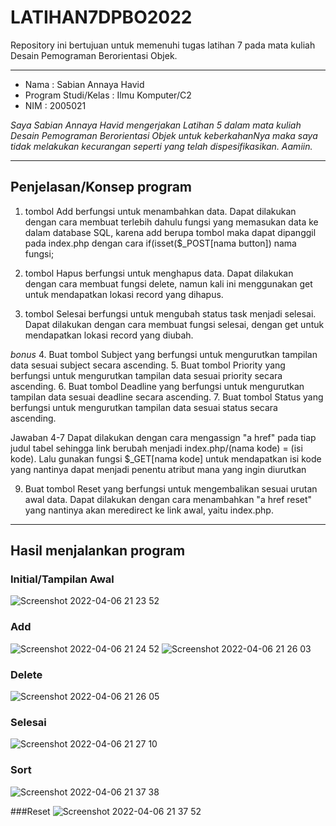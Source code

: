 # LATIHAN7DPBO2022
Repository ini bertujuan untuk memenuhi tugas latihan 7 pada mata kuliah Desain Pemograman Berorientasi Objek. 

------------------

- Nama : Sabian Annaya Havid
- Program Studi/Kelas : Ilmu Komputer/C2
- NIM : 2005021

*Saya Sabian Annaya Havid mengerjakan Latihan 5 dalam mata kuliah Desain Pemograman Berorientasi Objek untuk keberkahanNya maka saya tidak melakukan kecurangan seperti yang telah dispesifikasikan. Aamiin.*

------------------
## Penjelasan/Konsep program

1. tombol Add berfungsi untuk menambahkan data.
Dapat dilakukan dengan cara membuat terlebih dahulu fungsi yang memasukan data ke dalam database SQL, karena add berupa tombol maka dapat dipanggil pada index.php dengan cara if(isset($_POST[nama button]) nama fungsi;

2. tombol Hapus berfungsi untuk menghapus data.
Dapat dilakukan dengan cara membuat fungsi delete, namun kali ini menggunakan get untuk mendapatkan lokasi record yang dihapus.
3. tombol Selesai berfungsi untuk mengubah status task menjadi selesai.
Dapat dilakukan dengan cara membuat fungsi selesai, dengan get untuk mendapatkan lokasi record yang diubah.

*bonus*
4. Buat tombol Subject yang berfungsi untuk mengurutkan tampilan data sesuai subject secara ascending.
5. Buat tombol Priority yang berfungsi untuk mengurutkan tampilan data sesuai priority secara ascending.
6. Buat tombol Deadline yang berfungsi untuk mengurutkan tampilan data sesuai deadline secara ascending.
7. Buat tombol Status yang berfungsi untuk mengurutkan tampilan data sesuai status secara ascending.

Jawaban 4-7
Dapat dilakukan dengan cara mengassign "a href" pada tiap judul tabel sehingga link berubah menjadi index.php/(nama kode) = (isi kode).
Lalu gunakan fungsi $_GET[nama kode] untuk mendapatkan isi kode yang nantinya dapat menjadi penentu atribut mana yang ingin diurutkan
  
9. Buat tombol Reset yang berfungsi untuk mengembalikan sesuai urutan awal data.
Dapat dilakukan dengan cara menambahkan "a href reset" yang nantinya akan meredirect ke link awal, yaitu index.php.

------------------
## Hasil menjalankan program

### Initial/Tampilan Awal

![Screenshot 2022-04-06 21 23 52](https://user-images.githubusercontent.com/99664611/161999950-0f8aa328-b0c9-4296-9858-56ae9c082530.png)


### Add
![Screenshot 2022-04-06 21 24 52](https://user-images.githubusercontent.com/99664611/161999976-dda0c9a0-8244-41cb-b33c-8b58e198c3ae.png)
![Screenshot 2022-04-06 21 26 03](https://user-images.githubusercontent.com/99664611/162000047-87c3d4a3-e5de-43a4-ab17-3acb7630eae7.png)



### Delete
![Screenshot 2022-04-06 21 26 05](https://user-images.githubusercontent.com/99664611/162000073-5627e629-3434-4061-a375-554f330e0e7f.png)


### Selesai
![Screenshot 2022-04-06 21 27 10](https://user-images.githubusercontent.com/99664611/162000115-6433a085-ca15-4fb6-b2cd-14e53f9ed6f3.png)



### Sort
![Screenshot 2022-04-06 21 37 38](https://user-images.githubusercontent.com/99664611/162000227-70faeca0-2b03-4fa9-ae9e-0fbec184c670.png)

  
###Reset
![Screenshot 2022-04-06 21 37 52](https://user-images.githubusercontent.com/99664611/162000297-c4b1c2a0-10cb-4947-894e-787b62c1940e.png)
